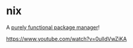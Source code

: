 # nix

A [purely functional package manager](https://nixos.org/guides/how-nix-works)!

https://www.youtube.com/watch?v=0ulldVwZiKA
